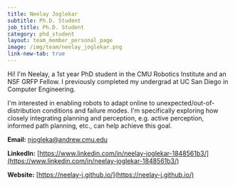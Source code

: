 ```yaml
---
title: Neelay Joglekar
subtitle: Ph.D. Student
job_title: Ph.D. Student
category: phd_student
layout: team_member_personal_page
image: /img/team/neelay_joglekar.png
link-new-tab: true
---
```


Hi! I'm Neelay, a 1st year PhD student in the CMU Robotics Institute and an NSF GRFP Fellow. I previously completed my undergrad at UC San Diego in Computer Engineering.

I'm interested in enabling robots to adapt online to unexpected/out-of-distribution conditions and failure modes. I'm specifically exploring how closely integrating planning and perception, e.g. active perception, informed path planning, etc., can help achieve this goal.

**Email:** njogleka@andrew.cmu.edu

**LinkedIn:** [https://www.linkedin.com/in/neelay-joglekar-1848561b3/](https://www.linkedin.com/in/neelay-joglekar-1848561b3/)

**Website:** [https://neelay-j.github.io/](https://neelay-j.github.io/)

